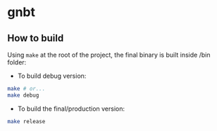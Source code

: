 # gnbt

## How to build

Using `make` at the root of the project, the final binary is built inside /bin folder:

- To build debug version:

```sh
make # or...
make debug
```

- To build the final/production version:

```sh
make release
```
